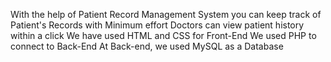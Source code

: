  With the help of Patient Record Management System you can keep track of Patient's Records with Minimum effort
Doctors can view patient history within a click
We have used HTML and CSS for Front-End
We used PHP to connect to Back-End
At Back-end, we used MySQL as a Database
